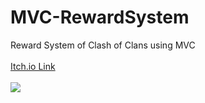 # MVC-RewardSystem
Reward System of Clash of Clans using MVC<br><br>
<a href="https://panjwaniranjitsingh.itch.io/chest-reward-system">Itch.io Link</a><br><br>
<img src="https://github.com/panjwaniranjitsingh/MVC-RewardSystem/blob/master/Chest%20RewardSystem-MVC%20Design%20Pattern.gif">


